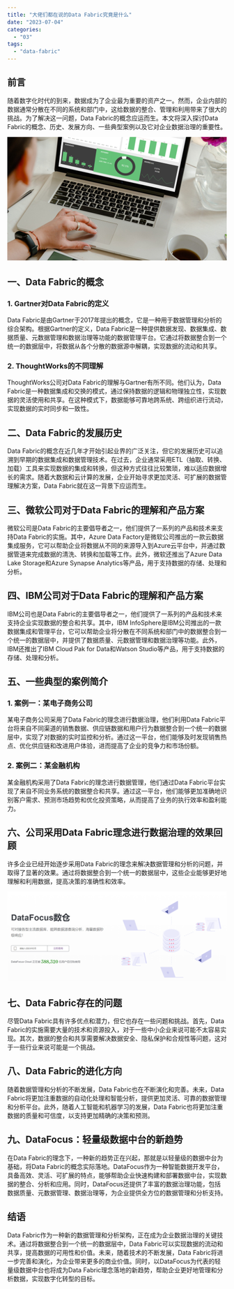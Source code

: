 ```yaml
---
title: "大佬们都在说的Data Fabric究竟是什么"
date: "2023-07-04"
categories: 
  - "03"
tags: 
  - "data-fabric"
---
```


## 前言

随着数字化时代的到来，数据成为了企业最为重要的资产之一。然而，企业内部的数据通常分散在不同的系统和部门中，这给数据的整合、管理和利用带来了很大的挑战。为了解决这一问题，Data Fabric的概念应运而生。本文将深入探讨Data Fabric的概念、历史、发展方向、一些典型案例以及它对企业数据治理的重要性。

![](images/1687247063-pexels-antoni-shkraba-4348403-scaled.jpg)

## 一、Data Fabric的概念

### 1\. Gartner对Data Fabric的定义

Data Fabric是由Gartner于2017年提出的概念，它是一种用于数据管理和分析的综合架构。根据Gartner的定义，Data Fabric是一种提供数据发现、数据集成、数据质量、元数据管理和数据治理等功能的数据管理平台。它通过将数据整合到一个统一的数据层中，将数据从各个分散的数据源中解耦，实现数据的流动和共享。

### 2\. ThoughtWorks的不同理解

ThoughtWorks公司对Data Fabric的理解与Gartner有所不同。他们认为，Data Fabric是一种数据集成和交换的模式，通过保持数据的逻辑和物理独立性，实现数据的灵活使用和共享。在这种模式下，数据能够可靠地跨系统、跨组织进行流动，实现数据的实时同步和一致性。

## 二、Data Fabric的发展历史

Data Fabric的概念在近几年才开始引起业界的广泛关注，但它的发展历史可以追溯到早期的数据集成和数据管理技术。在过去，企业通常采用ETL（抽取、转换、加载）工具来实现数据的集成和转换，但这种方式往往比较繁琐，难以适应数据增长的需求。随着大数据和云计算的发展，企业开始寻求更加灵活、可扩展的数据管理解决方案，Data Fabric就在这一背景下应运而生。

## 三、微软公司对于Data Fabric的理解和产品方案

微软公司是Data Fabric的主要倡导者之一，他们提供了一系列的产品和技术来支持Data Fabric的实施。其中，Azure Data Factory是微软公司推出的一款云数据集成服务，它可以帮助企业将数据从不同的来源导入到Azure云平台中，并通过数据管道来完成数据的清洗、转换和加载等工作。此外，微软还推出了Azure Data Lake Storage和Azure Synapse Analytics等产品，用于支持数据的存储、处理和分析。

## 四、IBM公司对于Data Fabric的理解和产品方案

IBM公司也是Data Fabric的主要倡导者之一，他们提供了一系列的产品和技术来支持企业实现数据的整合和共享。其中，IBM InfoSphere是IBM公司推出的一款数据集成和管理平台，它可以帮助企业将分散在不同系统和部门中的数据整合到一个统一的数据层中，并提供了数据质量、元数据管理和数据治理等功能。此外，IBM还推出了IBM Cloud Pak for Data和Watson Studio等产品，用于支持数据的存储、处理和分析。

## 五、一些典型的案例简介

### 1\. 案例一：某电子商务公司

某电子商务公司采用了Data Fabric的理念进行数据治理，他们利用Data Fabric平台将来自不同渠道的销售数据、供应链数据和用户行为数据整合到一个统一的数据层中，实现了对数据的实时监控和分析。通过这一平台，他们能够及时发现销售热点、优化供应链和改进用户体验，进而提高了企业的竞争力和市场份额。

### 2\. 案例二：某金融机构

某金融机构采用了Data Fabric的理念进行数据管理，他们通过Data Fabric平台实现了来自不同业务系统的数据整合和共享。通过这一平台，他们能够更加准确地识别客户需求、预测市场趋势和优化投资策略，从而提高了业务的执行效率和盈利能力。

## 六、公司采用Data Fabric理念进行数据治理的效果回顾

许多企业已经开始逐步采用Data Fabric的理念来解决数据管理和分析的问题，并取得了显著的效果。通过将数据整合到一个统一的数据层中，这些企业能够更好地理解和利用数据，提高决策的准确性和效率。

![](images/1685510573-%E5%B1%8F%E5%B9%95%E6%88%AA%E5%9B%BE-2023-05-31-130717.png)

## 七、Data Fabric存在的问题

尽管Data Fabric具有许多优点和潜力，但它也存在一些问题和挑战。首先，Data Fabric的实施需要大量的技术和资源投入，对于一些中小企业来说可能不太容易实现。其次，数据的整合和共享需要解决数据安全、隐私保护和合规性等问题，这对于一些行业来说可能是一个挑战。

## 八、Data Fabric的进化方向

随着数据管理和分析的不断发展，Data Fabric也在不断演化和完善。未来，Data Fabric将更加注重数据的自动化处理和智能分析，提供更加灵活、可靠的数据管理和分析平台。此外，随着人工智能和机器学习的发展，Data Fabric也将更加注重数据的质量和可信度，以支持更加精确的决策和预测。

## 九、DataFocus：轻量级数据中台的新趋势

在Data Fabric的理念下，一种新的趋势正在兴起，那就是以轻量级的数据中台为基础，将Data Fabric的概念实际落地。DataFocus作为一种智能数据开发平台，具备高效、灵活、可扩展的特点，能够帮助企业快速构建和部署数据中台，实现数据的整合、分析和应用。同时，DataFocus还提供了丰富的数据治理功能，包括数据质量、元数据管理、数据治理等，为企业提供全方位的数据管理和分析支持。

## 结语

Data Fabric作为一种新的数据管理和分析架构，正在成为企业数据治理的关键技术。通过将数据整合到一个统一的数据层中，Data Fabric可以实现数据的流动和共享，提高数据的可用性和价值。未来，随着技术的不断发展，Data Fabric将进一步完善和演化，为企业带来更多的商业价值。同时，以DataFocus为代表的轻量级数据中台也将成为Data Fabric理念落地的新趋势，帮助企业更好地管理和分析数据，实现数字化转型的目标。
